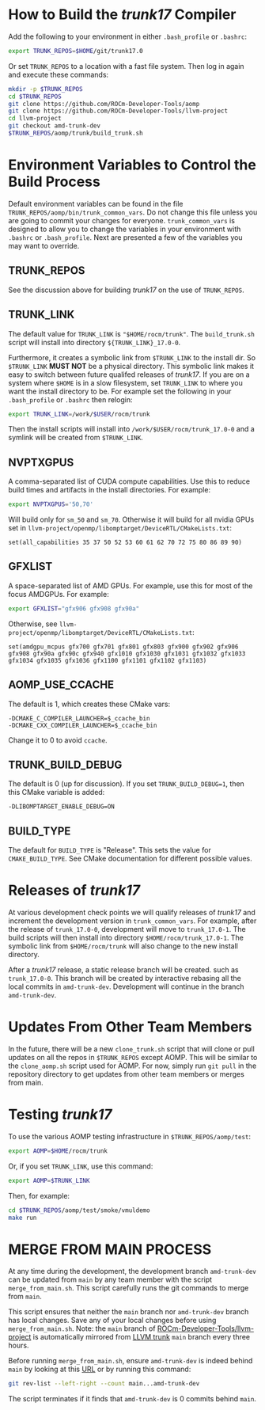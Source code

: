 # How to Build the _trunk17_ Compiler

Add the following to your environment in either `.bash_profile` or `.bashrc`:

``` bash
export TRUNK_REPOS=$HOME/git/trunk17.0
```

Or set `TRUNK_REPOS` to a location with a fast file system. Then log in again
and execute these commands:

``` bash
mkdir -p $TRUNK_REPOS
cd $TRUNK_REPOS
git clone https://github.com/ROCm-Developer-Tools/aomp
git clone https://github.com/ROCm-Developer-Tools/llvm-project
cd llvm-project
git checkout amd-trunk-dev
$TRUNK_REPOS/aomp/trunk/build_trunk.sh 
```


# Environment Variables to Control the Build Process

Default environment variables can be found in the file
`TRUNK_REPOS/aomp/bin/trunk_common_vars`. Do not change this file unless you
are going to commit your changes for everyone. `trunk_common_vars` is designed
to allow you to change the variables in your environment with `.bashrc` or
`.bash_profile`. Next are presented a few of the variables you may want to
override.


## TRUNK_REPOS

See the discussion above for building _trunk17_ on the use of `TRUNK_REPOS`.


## TRUNK_LINK

The default value for `TRUNK_LINK` is `"$HOME/rocm/trunk"`. The `build_trunk.sh`
script will install into directory `${TRUNK_LINK}_17.0-0`.

Furthermore, it creates a symbolic link from `$TRUNK_LINK` to the install dir.
So `$TRUNK_LINK` **MUST NOT** be a physical directory. This symbolic link makes
it easy to switch between future qualifed releases of _trunk17_. If you are on a
system where `$HOME` is in a slow filesystem, set `TRUNK_LINK` to where you want
the install directory to be. For example set the following in your
`.bash_profile` or `.bashrc` then relogin:

``` bash
export TRUNK_LINK=/work/$USER/rocm/trunk
```

Then the install scripts will install into `/work/$USER/rocm/trunk_17.0-0` and
a symlink will be created from `$TRUNK_LINK`.


## NVPTXGPUS

A comma-separated list of CUDA compute capabilities. Use this to reduce build
times and artifacts in the install directories. For example:

``` bash
export NVPTXGPUS='50,70'
```

Will build only for `sm_50` and `sm_70`. Otherwise it will build for all nvidia
GPUs set in `llvm-project/openmp/libomptarget/DeviceRTL/CMakeLists.txt`:

```
set(all_capabilities 35 37 50 52 53 60 61 62 70 72 75 80 86 89 90)
```


## GFXLIST

A space-separated list of AMD GPUs. For example, use this for most of the focus
AMDGPUs. For example:

``` bash
export GFXLIST="gfx906 gfx908 gfx90a"
```

Otherwise, see `llvm-project/openmp/libomptarget/DeviceRTL/CMakeLists.txt`:

```
set(amdgpu_mcpus gfx700 gfx701 gfx801 gfx803 gfx900 gfx902 gfx906 gfx908 gfx90a gfx90c gfx940 gfx1010 gfx1030 gfx1031 gfx1032 gfx1033 gfx1034 gfx1035 gfx1036 gfx1100 gfx1101 gfx1102 gfx1103)
```


## AOMP_USE_CCACHE

The default is 1, which creates these CMake vars:

```
-DCMAKE_C_COMPILER_LAUNCHER=$_ccache_bin
-DCMAKE_CXX_COMPILER_LAUNCHER=$_ccache_bin
```

Change it to 0 to avoid `ccache`.


## TRUNK_BUILD_DEBUG

The default is 0 (up for discussion). If you set `TRUNK_BUILD_DEBUG=1`, then
this CMake variable is added:

```
-DLIBOMPTARGET_ENABLE_DEBUG=ON
```


## BUILD_TYPE

The default for `BUILD_TYPE` is "Release". This sets the value for
`CMAKE_BUILD_TYPE`. See CMake documentation for different possible values.


# Releases of _trunk17_

At various development check points we will qualify releases of _trunk17_ and
increment the development version in `trunk_common_vars`. For example, after the
release of `trunk_17.0-0`, development will move to `trunk_17.0-1`. The build
scripts will then install into directory `$HOME/rocm/trunk_17.0-1`. The symbolic
link from `$HOME/rocm/trunk` will also change to the new install directory.

After a _trunk17_ release, a static release branch will be created. such as
`trunk_17.0-0`. This branch will be created by interactive rebasing all the
local commits in `amd-trunk-dev`. Development will continue in the branch
`amd-trunk-dev`.


# Updates From Other Team Members

In the future, there will be a new `clone_trunk.sh` script that will clone or
pull updates on all the repos in `$TRUNK_REPOS` except AOMP. This will be
similar to the `clone_aomp.sh` script used for AOMP. For now, simply run
`git pull` in the repository directory to get updates from other team members or
merges from main.


# Testing _trunk17_
 
To use the various AOMP testing infrastructure in `$TRUNK_REPOS/aomp/test`:

``` bash
export AOMP=$HOME/rocm/trunk
```

Or, if you set `TRUNK_LINK`, use this command:

``` bash
export AOMP=$TRUNK_LINK
```

Then, for example:

``` bash
cd $TRUNK_REPOS/aomp/test/smoke/vmuldemo
make run
```


# MERGE FROM MAIN PROCESS

At any time during the development, the development branch `amd-trunk-dev` can
be updated from `main` by any team member with the script `merge_from_main.sh`.
This script carefully runs the git commands to merge from `main`.

This script ensures that neither the `main` branch nor `amd-trunk-dev` branch has
local changes. Save any of your local changes before using `merge_from_main.sh`.
Note: the `main` branch of
[ROCm-Developer-Tools/llvm-project](https://github.com/ROCm-Developer-Tools/llvm-project)
is automatically mirrored from
[LLVM trunk](https://github.com/llvm/llvm-project) `main` branch every three
hours.

Before running `merge_from_main.sh`, ensure `amd-trunk-dev` is indeed behind
`main` by looking at this
[URL](https://github.com/ROCm-Developer-Tools/llvm-project/branches) or by
running this command:

``` bash
git rev-list --left-right --count main...amd-trunk-dev
```

The script terminates if it finds that `amd-trunk-dev` is 0 commits behind
`main`.
